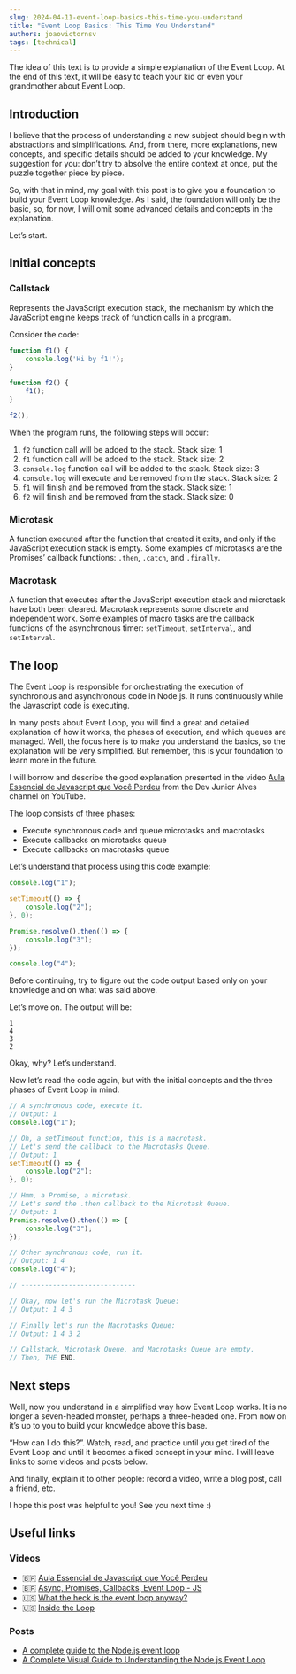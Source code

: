 ```yaml
---
slug: 2024-04-11-event-loop-basics-this-time-you-understand
title: "Event Loop Basics: This Time You Understand"
authors: joaovictornsv
tags: [technical]
---
```


The idea of this text is to provide a simple explanation of the Event Loop. At the end of this text, it will be easy to teach your kid or even your grandmother about Event Loop.

<!-- truncate -->

## Introduction

I believe that the process of understanding a new subject should begin with abstractions and simplifications. And, from there, more explanations, new concepts, and specific details should be added to your knowledge. My suggestion for you: don’t try to absolve the entire context at once, put the puzzle together piece by piece.

So, with that in mind, my goal with this post is to give you a foundation to build your Event Loop knowledge. As I said, the foundation will only be the basic, so, for now, I will omit some advanced details and concepts in the explanation.

Let’s start.

## Initial concepts

### Callstack

Represents the JavaScript execution stack, the mechanism by which the JavaScript engine keeps track of function calls in a program.

Consider the code:

```jsx
function f1() {
	console.log('Hi by f1!');
}

function f2() {
	f1();
}

f2();
```

When the program runs, the following steps will occur:

1. `f2` function call will be added to the stack. Stack size: 1
2. `f1` function call will be added to the stack. Stack size: 2
3. `console.log` function call will be added to the stack. Stack size: 3
4. `console.log` will execute and be removed from the stack. Stack size: 2
5. `f1` will finish and be removed from the stack. Stack size: 1
6. `f2` will finish and be removed from the stack. Stack size: 0

### Microtask

A function executed after the function that created it exits, and only if the JavaScript execution stack is empty. Some examples of microtasks are the Promises’ callback functions: `.then`, `.catch`, and `.finally`. 

### Macrotask

A function that executes after the JavaScript execution stack and microtask have both been cleared. Macrotask represents some discrete and independent work. Some examples of macro tasks are the callback functions of the asynchronous timer: `setTimeout`, `setInterval`, and `setInterval`. 

## The loop

The Event Loop is responsible for orchestrating the execution of synchronous and asynchronous code in Node.js. It runs continuously while the Javascript code is executing.

In many posts about Event Loop, you will find a great and detailed explanation of how it works, the phases of execution, and which queues are managed. Well, the focus here is to make you understand the basics, so the explanation will be very simplified. But remember, this is your foundation to learn more in the future.

I will borrow and describe the good explanation presented in the video [Aula Essencial de Javascript que Você Perdeu](https://www.youtube.com/watch?v=BPAvOv0qYtw) from the Dev Junior Alves channel on YouTube.

The loop consists of three phases:

- Execute synchronous code and queue microtasks and macrotasks
- Execute callbacks on microtasks queue
- Execute callbacks on macrotasks queue

Let’s understand that process using this code example:

```jsx
console.log("1");

setTimeout(() => {
	console.log("2");
}, 0);

Promise.resolve().then(() => {
	console.log("3");
});

console.log("4");
```

Before continuing, try to figure out the code output based only on your knowledge and on what was said above.

Let’s move on. The output will be:

```
1
4
3
2
```

Okay, why? Let’s understand.

Now let’s read the code again, but with the initial concepts and the three phases of Event Loop in mind.

```jsx
// A synchronous code, execute it.
// Output: 1
console.log("1");

// Oh, a setTimeout function, this is a macrotask.
// Let's send the callback to the Macrotasks Queue.
// Output: 1
setTimeout(() => {
	console.log("2");
}, 0);

// Hmm, a Promise, a microtask.
// Let's send the .then callback to the Microtask Queue.
// Output: 1
Promise.resolve().then(() => {
	console.log("3");
});

// Other synchronous code, run it.
// Output: 1 4
console.log("4");

// -----------------------------

// Okay, now let's run the Microtask Queue: 
// Output: 1 4 3

// Finally let's run the Macrotasks Queue: 
// Output: 1 4 3 2

// Callstack, Microtask Queue, and Macrotasks Queue are empty.
// Then, THE END.
```

## Next steps

Well, now you understand in a simplified way how Event Loop works. It is no longer a seven-headed monster, perhaps a three-headed one. From now on it’s up to you to build your knowledge above this base.

“How can I do this?”. Watch, read, and practice until you get tired of the Event Loop and until it becomes a fixed concept in your mind. I will leave links to some videos and posts below.

And finally, explain it to other people: record a video, write a blog post, call a friend, etc.

I hope this post was helpful to you! See you next time :)

## Useful links

### Videos

- 🇧🇷 [Aula Essencial de Javascript que Você Perdeu](https://www.youtube.com/watch?v=BPAvOv0qYtw)
- 🇧🇷 [Async, Promises, Callbacks, Event Loop - JS](https://www.youtube.com/watch?v=NQFQQonyAxI)
- 🇺🇸 [What the heck is the event loop anyway?](https://www.youtube.com/watch?v=8aGhZQkoFbQ)
- 🇺🇸 [Inside the Loop](https://www.youtube.com/watch?v=cCOL7MC4Pl0)

### Posts

- [A complete guide to the Node.js event loop](https://blog.logrocket.com/complete-guide-node-js-event-loop/)
- [A Complete Visual Guide to Understanding the Node.js Event Loop](https://www.builder.io/blog/visual-guide-to-nodejs-event-loop)